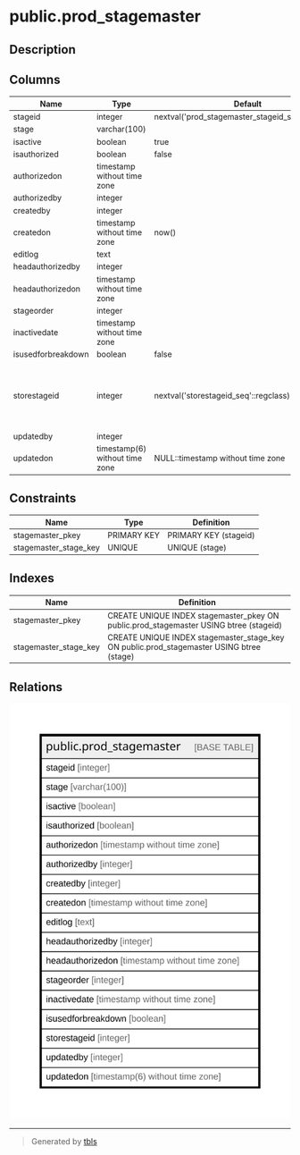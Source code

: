# public.prod_stagemaster

## Description

## Columns

| Name | Type | Default | Nullable | Children | Parents | Comment |
| ---- | ---- | ------- | -------- | -------- | ------- | ------- |
| stageid | integer | nextval('prod_stagemaster_stageid_seq'::regclass) | false |  |  |  |
| stage | varchar(100) |  | false |  |  |  |
| isactive | boolean | true | false |  |  |  |
| isauthorized | boolean | false | false |  |  |  |
| authorizedon | timestamp without time zone |  | true |  |  |  |
| authorizedby | integer |  | true |  |  |  |
| createdby | integer |  | true |  |  |  |
| createdon | timestamp without time zone | now() | true |  |  |  |
| editlog | text |  | true |  |  |  |
| headauthorizedby | integer |  | true |  |  |  |
| headauthorizedon | timestamp without time zone |  | true |  |  |  |
| stageorder | integer |  | true |  |  |  |
| inactivedate | timestamp without time zone |  | true |  |  |  |
| isusedforbreakdown | boolean | false | false |  |  |  |
| storestageid | integer | nextval('storestageid_seq'::regclass) | false |  |  | This is common auto generated id for both table. |
| updatedby | integer |  | true |  |  |  |
| updatedon | timestamp(6) without time zone | NULL::timestamp without time zone | true |  |  |  |

## Constraints

| Name | Type | Definition |
| ---- | ---- | ---------- |
| stagemaster_pkey | PRIMARY KEY | PRIMARY KEY (stageid) |
| stagemaster_stage_key | UNIQUE | UNIQUE (stage) |

## Indexes

| Name | Definition |
| ---- | ---------- |
| stagemaster_pkey | CREATE UNIQUE INDEX stagemaster_pkey ON public.prod_stagemaster USING btree (stageid) |
| stagemaster_stage_key | CREATE UNIQUE INDEX stagemaster_stage_key ON public.prod_stagemaster USING btree (stage) |

## Relations

![er](public.prod_stagemaster.svg)

---

> Generated by [tbls](https://github.com/k1LoW/tbls)
